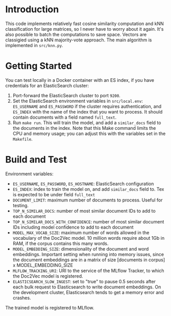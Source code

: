 # Introduction 

This code implements relatively fast cosine similarity computation and kNN classification for large matrices, so I never have to worry about it again.
It's also possible to batch the computations to save space. 
Vectors are classigied using a kNN majority-vote approach.
The main algorithm is implemented in `src/knn.py`.

# Getting Started

You can test locally in a Docker container with an ES index, if you have credentials for an ElasticSearch cluster:
1. Port-forward the ElasticSearch cluster to port `9200`.
2. Set the ElasticSearch environment variables in `src/local.env`: `ES_USERNAME` and `ES_PASSWORD` if the cluster requires authentication, and `ES_INDEX` with the name of the index that you want to process. It should contain documents with a field named `full_text`.
3. Run `make run`. This will train the model, and add a `similar_docs` field to the documents in the index. Note that this Make command limits the CPU and memory usage; you can adjust this with the variables set in the `Makefile`.

# Build and Test

Environment variables:
- `ES_USERNAME`, `ES_PASSWORD`, `ES_HOSTNAME`: ElasticSearch configuration
- `ES_INDEX`: index to train the model on, and add `similar_docs` field to. Tex is
    expected to be under field `full_text`
- `DOCUMENT_LIMIT`: maximum number of documents to process. Useful for testing.
- `TOP_N_SIMILAR_DOCS`: number of most similar document IDs to add to each document
- `TOP_N_SIMILAR_DOCS_WITH_CONFIDENCE`: number of most similar document IDs including model confidence to add to each document
- `MODEL_MAX_VOCAB_SIZE`: maximum number of words allowed in the vocabulary of the 
    Doc2Vec model. 10 million words require about 1Gb in RAM, if the corpus contains
    this many words.
- `MODEL_EMBEDDING_SIZE`: dimensionality of the document and word embeddings. Important
    setting when running into memory issues, since the document embeddings are in a
    matrix of size [documents in corpus] x MODEL_EMBEDDING_SIZE
 - `MLFLOW_TRACKING_URI`: URI to the service of the MLflow Tracker, to which the Doc2Vec
    model is registered.
- `ELASTICSEARCH_SLOW_INGEST`: set to "true" to pause 0.5 seconds after each bulk
    request to Elasticsearch to write document embeddings. On the development cluster,
    Elasticsearch tends to get a memory error and crashes.

The trained model is registered to MLflow.